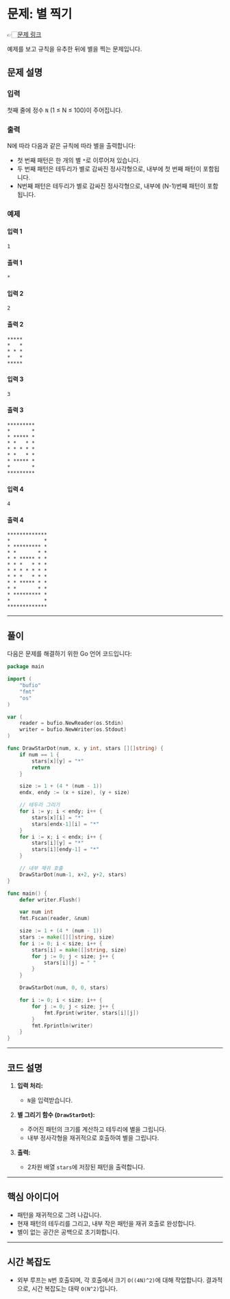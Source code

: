 # 문제: 별 찍기
👉🏻[문제 링크](https://www.acmicpc.net/problem/10994)

예제를 보고 규칙을 유추한 뒤에 별을 찍는 문제입니다.

## 문제 설명

### 입력
첫째 줄에 정수 `N` (1 ≤ N ≤ 100)이 주어집니다.

### 출력
N에 따라 다음과 같은 규칙에 따라 별을 출력합니다:
- 첫 번째 패턴은 한 개의 별 `*`로 이루어져 있습니다.
- 두 번째 패턴은 테두리가 별로 감싸진 정사각형으로, 내부에 첫 번째 패턴이 포함됩니다.
- N번째 패턴은 테두리가 별로 감싸진 정사각형으로, 내부에 (N-1)번째 패턴이 포함됩니다.

### 예제
#### 입력 1
```
1
```
#### 출력 1
```
*
```

#### 입력 2
```
2
```
#### 출력 2
```
*****
*   *
* * *
*   *
*****
```

#### 입력 3
```
3
```
#### 출력 3
```
*********
*       *
* ***** *
* *   * *
* * * * *
* *   * *
* ***** *
*       *
*********
```

#### 입력 4
```
4
```
#### 출력 4
```
*************
*           *
* ********* *
* *       * *
* * ***** * *
* * *   * * *
* * * * * * *
* * *   * * *
* * ***** * *
* *       * *
* ********* *
*           *
*************
```

---

## 풀이
다음은 문제를 해결하기 위한 Go 언어 코드입니다:

```go
package main

import (
	"bufio"
	"fmt"
	"os"
)

var (
	reader = bufio.NewReader(os.Stdin)
	writer = bufio.NewWriter(os.Stdout)
)

func DrawStarDot(num, x, y int, stars [][]string) {
	if num == 1 {
		stars[x][y] = "*"
		return
	}

	size := 1 + (4 * (num - 1))
	endx, endy := (x + size), (y + size)

	// 테두리 그리기
	for i := y; i < endy; i++ {
		stars[x][i] = "*"
		stars[endx-1][i] = "*"
	}
	for i := x; i < endx; i++ {
		stars[i][y] = "*"
		stars[i][endy-1] = "*"
	}

	// 내부 재귀 호출
	DrawStarDot(num-1, x+2, y+2, stars)
}

func main() {
	defer writer.Flush()

	var num int
	fmt.Fscan(reader, &num)

	size := 1 + (4 * (num - 1))
	stars := make([][]string, size)
	for i := 0; i < size; i++ {
		stars[i] = make([]string, size)
		for j := 0; j < size; j++ {
			stars[i][j] = " "
		}
	}

	DrawStarDot(num, 0, 0, stars)

	for i := 0; i < size; i++ {
		for j := 0; j < size; j++ {
			fmt.Fprint(writer, stars[i][j])
		}
		fmt.Fprintln(writer)
	}
}
```

---

## 코드 설명
1. **입력 처리:**
   - `N`을 입력받습니다.

2. **별 그리기 함수 (`DrawStarDot`):**
   - 주어진 패턴의 크기를 계산하고 테두리에 별을 그립니다.
   - 내부 정사각형을 재귀적으로 호출하여 별을 그립니다.

3. **출력:**
   - 2차원 배열 `stars`에 저장된 패턴을 출력합니다.

---

## 핵심 아이디어
- 패턴을 재귀적으로 그려 나갑니다.
- 현재 패턴의 테두리를 그리고, 내부 작은 패턴을 재귀 호출로 완성합니다.
- 별이 없는 공간은 공백으로 초기화합니다.

---

## 시간 복잡도
- 외부 루프는 `N`번 호출되며, 각 호출에서 크기 `O((4N)^2)`에 대해 작업합니다. 결과적으로, 시간 복잡도는 대략 `O(N^2)`입니다.
